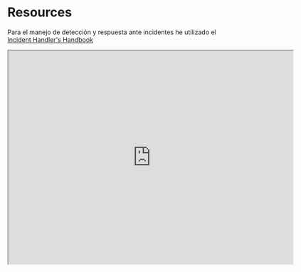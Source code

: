# **Resources**

Para el manejo de detección y respuesta ante incidentes he utilizado el [Incident Handler's Handbook](Incident_Handlers_Handbook.pdf) 

<iframe src="https://drive.google.com/file/d/1fMS-1aUAI9rUV8RbDVTQNS9cdfwZcqhD/view?usp=drive_link" width="640" height="480"></iframe>
